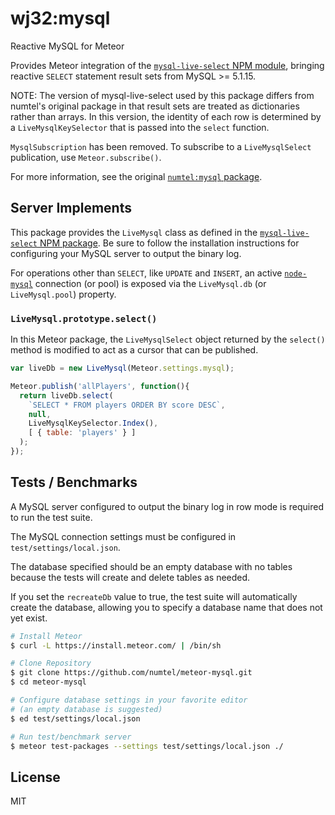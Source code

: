 # wj32:mysql
Reactive MySQL for Meteor

Provides Meteor integration of the [`mysql-live-select` NPM module](https://github.com/wj32/mysql-live-select), bringing reactive `SELECT` statement result sets from MySQL >= 5.1.15.

NOTE: The version of mysql-live-select used by this package differs from numtel's original package in that result sets are treated as dictionaries rather than arrays. In this version, the identity of each row is determined by a `LiveMysqlKeySelector` that is passed into the `select` function.

`MysqlSubscription` has been removed. To subscribe to a `LiveMysqlSelect` publication, use `Meteor.subscribe()`.

For more information, see the original [`numtel:mysql` package](https://github.com/numtel/meteor-mysql).

## Server Implements

This package provides the `LiveMysql` class as defined in the [`mysql-live-select` NPM package](https://github.com/wj32/mysql-live-select). Be sure to follow the installation instructions for configuring your MySQL server to output the binary log.

For operations other than `SELECT`, like `UPDATE` and `INSERT`, an active [`node-mysql`](https://github.com/felixge/node-mysql) connection (or pool) is exposed via the `LiveMysql.db` (or `LiveMysql.pool`) property.

### `LiveMysql.prototype.select()`

In this Meteor package, the `LiveMysqlSelect` object returned by the `select()` method is modified to act as a cursor that can be published.

```javascript
var liveDb = new LiveMysql(Meteor.settings.mysql);

Meteor.publish('allPlayers', function(){
  return liveDb.select(
    `SELECT * FROM players ORDER BY score DESC`,
    null,
    LiveMysqlKeySelector.Index(),
    [ { table: 'players' } ]
  );
});
```

## Tests / Benchmarks

A MySQL server configured to output the binary log in row mode is required to run the test suite.

The MySQL connection settings must be configured in `test/settings/local.json`.

The database specified should be an empty database with no tables because the tests will create and delete tables as needed.

If you set the `recreateDb` value to true, the test suite will automatically create the database, allowing you to specify a database name that does not yet exist.

```bash
# Install Meteor
$ curl -L https://install.meteor.com/ | /bin/sh

# Clone Repository
$ git clone https://github.com/numtel/meteor-mysql.git
$ cd meteor-mysql

# Configure database settings in your favorite editor
# (an empty database is suggested)
$ ed test/settings/local.json

# Run test/benchmark server
$ meteor test-packages --settings test/settings/local.json ./

```

## License

MIT
